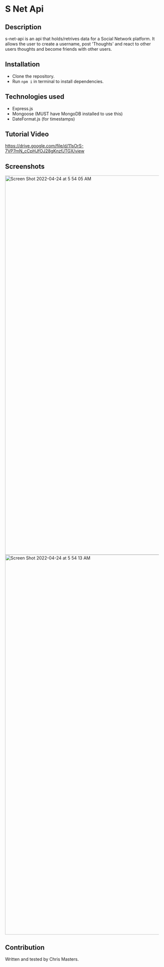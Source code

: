 # S Net Api

## Description

s-net-api is an api that holds/retrives data for a Social Network platform. It allows the user to create a username, post 'Thoughts' and react to other users thoughts and become friends with other users.

## Installation

* Clone the repository.
* Run ```npm i``` in terminal to install dependencies.

## Technologies used

* Express.js
* Mongoose (MUST have MongoDB installed to use this)
* DateFormat.js (for timestamps)

## Tutorial Video

https://drive.google.com/file/d/11sOrS-7VP7mN_cCpHJfOJ28gKnzfJTGX/view

## Screenshots

<img width="1243" alt="Screen Shot 2022-04-24 at 5 54 05 AM" src="https://user-images.githubusercontent.com/95546410/164977607-8e655fdd-b4d2-4ca4-9ee3-c18d687e1dd4.png">
<img width="1245" alt="Screen Shot 2022-04-24 at 5 54 13 AM" src="https://user-images.githubusercontent.com/95546410/164977609-a79fcd79-02a6-4674-aa59-3524e5dc8b7f.png">


## Contribution

Written and tested by Chris Masters.

